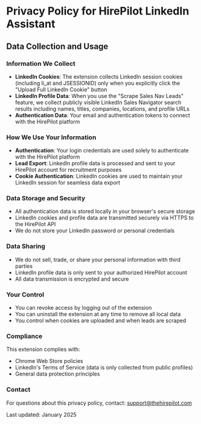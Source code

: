# Privacy Policy for HirePilot LinkedIn Assistant

## Data Collection and Usage

### Information We Collect
- **LinkedIn Cookies**: The extension collects LinkedIn session cookies (including li_at and JSESSIONID) only when you explicitly click the "Upload Full LinkedIn Cookie" button
- **LinkedIn Profile Data**: When you use the "Scrape Sales Nav Leads" feature, we collect publicly visible LinkedIn Sales Navigator search results including names, titles, companies, locations, and profile URLs
- **Authentication Data**: Your email and authentication tokens to connect with the HirePilot platform

### How We Use Your Information
- **Authentication**: Your login credentials are used solely to authenticate with the HirePilot platform
- **Lead Export**: LinkedIn profile data is processed and sent to your HirePilot account for recruitment purposes
- **Cookie Authentication**: LinkedIn cookies are used to maintain your LinkedIn session for seamless data export

### Data Storage and Security
- All authentication data is stored locally in your browser's secure storage
- LinkedIn cookies and profile data are transmitted securely via HTTPS to the HirePilot API
- We do not store your LinkedIn password or personal credentials

### Data Sharing
- We do not sell, trade, or share your personal information with third parties
- LinkedIn profile data is only sent to your authorized HirePilot account
- All data transmission is encrypted and secure

### Your Control
- You can revoke access by logging out of the extension
- You can uninstall the extension at any time to remove all local data
- You control when cookies are uploaded and when leads are scraped

### Compliance
This extension complies with:
- Chrome Web Store policies
- LinkedIn's Terms of Service (data is only collected from public profiles)
- General data protection principles

### Contact
For questions about this privacy policy, contact: support@thehirepilot.com

Last updated: January 2025
